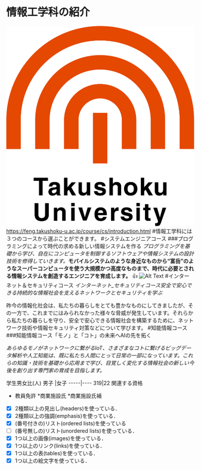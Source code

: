 # 情報工学科の紹介
<!-- Markdown記法を使って学科の紹介ページを作る -->
![logo](logo.png)
https://feng.takushoku-u.ac.jp/course/cs/introduction.html
#情報工学科には３つのコースから選ぶことができます。
#システムエンジニアコース
###プログラミングによって時代の求める新しい情報システムを作る
*プログラミングを基礎から学び、自在にコンピュータを制御するソフトウェアや情報システムの設計技術を修得していきます。*__モバイルシステムのような身近なものから“富岳”のようなスーパーコンピュータを使う大規模かつ高度なものまで、時代に必要とされる情報システムを創造するエンジニアを育成します。__
:+1:
 ![Alt Text](https://feng.takushoku-u.ac.jp/albums/abm00014679.jpg)
#インターネット＆セキュリティコース
*インターネット_セキュリティコース安全で安心できる持続的な情報社会を支えるネットワークとセキュリティを学ぶ*

昨今の情報化社会は、私たちの暮らしをとても豊かなものにしてきましたが、その一方で、これまでにはみられなかった様々な脅威が発生しています。それらから私たちの暮らしを守り、安全で安心できる情報社会を構築するために、ネットワーク技術や情報セキュリティ対策などについて学びます。
#知能情報コース
###知能情報コース「モノ」と「コト」の未来へAIの先を拓く

*あらゆるモノがネットワークに繋がるIoT、さまざまなコトに繋げるビッグデータ解析や人工知能は、既に私たち人間にとって日常の一部になっています。これらの知識・技術を基礎から応用まで学び、目覚しく変化する情報社会の新しい今後を創り出す専門家の育成を目指します。*

学生男女比(人)
男子 |女子
-----|----
319|22
関連する資格
* 教員免許
*商業施設氏
*商業施設氏補
<!-- この部分より上に記述を追加して下のチェックボックスで確認する -->
- [x] 2種類以上の見出し(headers)を使っている．
- [x] 2種類以上の強調(emphasis)を使っている．
- [x] (番号付きの)リスト(ordered lists)を使っている
- [ ] (番号無しの)リスト(unordered lists)を使っている．
- [x] 1つ以上の画像(images)を使っている．
- [x] 1つ以上のリンク(links)を使っている．
- [x] 1つ以上の表(tables)を使っている．
- [x] 1つ以上の絵文字を使っている．
